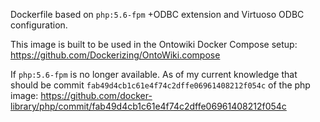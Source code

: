 Dockerfile based on `php:5.6-fpm` +ODBC extension and Virtuoso ODBC configuration.

This image is built to be used in the Ontowiki Docker Compose setup: https://github.com/Dockerizing/OntoWiki.compose

If `php:5.6-fpm` is no longer available. As of my current knowledge that should be commit `fab49d4cb1c61e4f74c2dffe06961408212f054c` of the php image: https://github.com/docker-library/php/commit/fab49d4cb1c61e4f74c2dffe06961408212f054c

